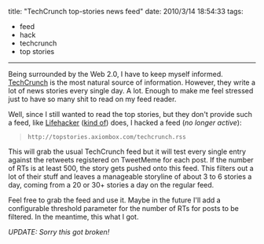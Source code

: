 title: "TechCrunch top-stories news feed"
date: 2010/3/14 18:54:33
tags:
- feed
- hack
- techcrunch
- top stories
---
Being surrounded by the Web 2.0, I have to keep myself informed. [TechCrunch](http://techcrunch.com) is the most natural source of information. However, they write a lot of news stories every single day. A lot. Enough to make me feel stressed just to have so many shit to read on my feed reader.

Well, since I still wanted to read the top stories, but they don't provide such a feed, like <a href="http://lifehacker.com/">Lifehacker</a> (<a href="http://lifehacker.com/tag/top/index.xml">kind of</a>) does, I hacked a feed (*no longer active*):

> `http://topstories.axiombox.com/techcrunch.rss`

This will grab the usual TechCrunch feed but it will test every single entry against the retweets registered on TweetMeme for each post. If the number of RTs is at least 500, the story gets pushed onto this feed. This filters out a lot of their stuff and leaves a manageable storyline of about 3 to 6 stories a day, coming from a 20 or 30+ stories a day on the regular feed.

Feel free to grab the feed and use it. Maybe in the future I'll add a configurable threshold parameter for the number of RTs for posts to be filtered. In the meantime, this what I got.

*UPDATE: Sorry this got broken!*
